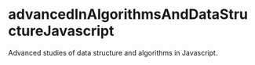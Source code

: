 # advancedInAlgorithmsAndDataStructureJavascript
Advanced studies of data structure and algorithms in Javascript.
